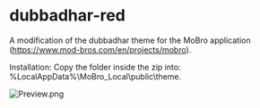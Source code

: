 # dubbadhar-red
A modification of the dubbadhar theme for the MoBro application (https://www.mod-bros.com/en/projects/mobro).

Installation: Copy the folder inside the zip into: %LocalAppData%\MoBro_Local\public\theme.

![Preview.png](https://github.com/LeonPro12/dubbadhar-red/blob/master/Preview.png)
